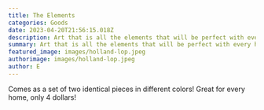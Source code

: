 ```yaml
---
title: The Elements
categories: Goods
date: 2023-04-20T21:56:15.018Z
description: Art that is all the elements that will be perfect with every home
summary: Art that is all the elements that will be perfect with every home
featured_image: images/holland-lop.jpeg
authorimage: images/holland-lop.jpeg
author: E
---
```

Comes as a set of two identical pieces in different colors! Great for every home, only  4 dollars!